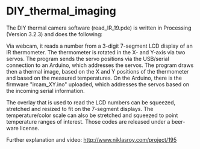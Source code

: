# DIY_thermal_imaging

The DIY thermal camera software (read_IR_19.pde) is written in Processing (Version 3.2.3) and does the following:

Via webcam, it reads a number from a 3-digit 7-segment LCD display of an IR thermometer. The thermometer is rotated in the X- and Y-axis via two servos. The program sends the servo positions via the USB/serial connection to an Arduino, which addresses the servos. The program draws then a thermal image, based on the X and Y positions of the thermometer and based on the measured temperatures. On the Arduino, there is the firmware "ircam_XY.ino" uploaded, which addresses the servos based on the incoming serial information.

The overlay that is used to read the LCD numbers can be squeezed, stretched and resized to fit on the 7-segment displays. The temperature/color scale can also be stretched and squeezed to point temperature ranges of interest.
Those codes are released under a beer-ware license.

Further explanation and video: http://www.niklasroy.com/project/195
